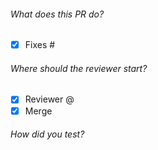 ###### What does this PR do?

- [x] Fixes #

###### Where should the reviewer start?

- [x] Reviewer @
- [x] Merge

###### How did you test?
